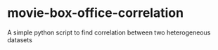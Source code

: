 # movie-box-office-correlation
A simple python script to find correlation between two heterogeneous datasets

